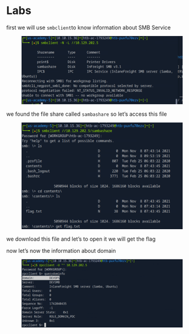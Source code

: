 # Labs

first we will use `smbclient`to know information about SMB Service

<figure><img src="../../../.gitbook/assets/Screenshot 2025-03-15 134634.png" alt=""><figcaption></figcaption></figure>

we found the file share called `sambashare` so let’s access this file

<figure><img src="../../../.gitbook/assets/Screenshot 2025-03-15 140040.png" alt=""><figcaption></figcaption></figure>

we download this file and let’s to open it we will get the flag

now let’s now the information about domain

<figure><img src="../../../.gitbook/assets/Screenshot 2025-03-15 140527.png" alt=""><figcaption></figcaption></figure>
